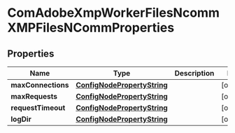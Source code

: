 
# ComAdobeXmpWorkerFilesNcommXMPFilesNCommProperties

## Properties
Name | Type | Description | Notes
------------ | ------------- | ------------- | -------------
**maxConnections** | [**ConfigNodePropertyString**](ConfigNodePropertyString.md) |  |  [optional]
**maxRequests** | [**ConfigNodePropertyString**](ConfigNodePropertyString.md) |  |  [optional]
**requestTimeout** | [**ConfigNodePropertyString**](ConfigNodePropertyString.md) |  |  [optional]
**logDir** | [**ConfigNodePropertyString**](ConfigNodePropertyString.md) |  |  [optional]



